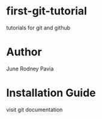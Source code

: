 # first-git-tutorial
tutorials for git and github

# Author
June Rodney Pavia

# Installation Guide
visit git documentation